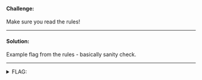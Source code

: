 #### Challenge:

Make sure you read the rules!

---

#### Solution:

Example flag from the rules - basically sanity check.

---

<details><summary>FLAG:</summary>

```
TFCCTF{Fr33_fl4gz_f0r_U}
```

</details>
<br/>
